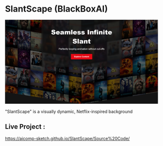 # SlantScape (BlackBoxAI)

![My Screenshot](Images/Image1.PNG)

"SlantScape" is a visually dynamic, Netflix-inspired background

## Live Project :
https://aicomp-sketch.github.io/SlantScape/Source%20Code/
